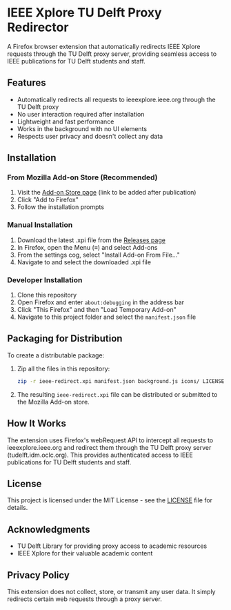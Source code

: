 # IEEE Xplore TU Delft Proxy Redirector

A Firefox browser extension that automatically redirects IEEE Xplore requests through the TU Delft proxy server, providing seamless access to IEEE publications for TU Delft students and staff.

## Features

- Automatically redirects all requests to ieeexplore.ieee.org through the TU Delft proxy
- No user interaction required after installation
- Lightweight and fast performance
- Works in the background with no UI elements
- Respects user privacy and doesn't collect any data

## Installation

### From Mozilla Add-on Store (Recommended)
1. Visit the [Add-on Store page](https://addons.mozilla.org/) (link to be added after publication)
2. Click "Add to Firefox"
3. Follow the installation prompts

### Manual Installation
1. Download the latest .xpi file from the [Releases page](https://github.com/yourusername/ieee-redirect/releases)
2. In Firefox, open the Menu (≡) and select Add-ons
3. From the settings cog, select "Install Add-on From File..."
4. Navigate to and select the downloaded .xpi file

### Developer Installation
1. Clone this repository
2. Open Firefox and enter `about:debugging` in the address bar
3. Click "This Firefox" and then "Load Temporary Add-on"
4. Navigate to this project folder and select the `manifest.json` file

## Packaging for Distribution

To create a distributable package:

1. Zip all the files in this repository:
   ```bash
   zip -r ieee-redirect.xpi manifest.json background.js icons/ LICENSE README.md
   ```
2. The resulting `ieee-redirect.xpi` file can be distributed or submitted to the Mozilla Add-on store.

## How It Works

The extension uses Firefox's webRequest API to intercept all requests to ieeexplore.ieee.org and redirect them through the TU Delft proxy server (tudelft.idm.oclc.org). This provides authenticated access to IEEE publications for TU Delft students and staff.

## License

This project is licensed under the MIT License - see the [LICENSE](LICENSE) file for details.

## Acknowledgments

- TU Delft Library for providing proxy access to academic resources
- IEEE Xplore for their valuable academic content

## Privacy Policy

This extension does not collect, store, or transmit any user data. It simply redirects certain web requests through a proxy server.